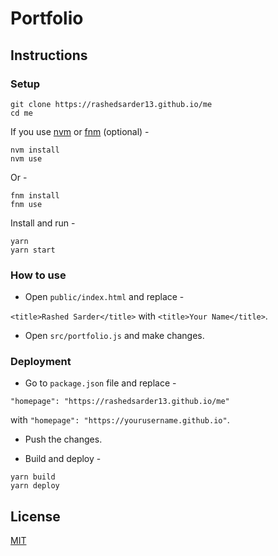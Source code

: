 # Portfolio

<!-- ## Preview -->

<!-- [![Imgur](https://imgur.com/FwDMNEM.gif)](https://rajshekhar26.github.io/cleanfolio) -->

<!-- [See Live](https://rajshekhar26.github.io/cleanfolio) -->

## Instructions

### Setup

```shell
git clone https://rashedsarder13.github.io/me
cd me
```

If you use [nvm](https://github.com/nvm-sh/nvm) or [fnm](https://github.com/Schniz/fnm) (optional) -

```shell
nvm install
nvm use
```

Or -

```shell
fnm install
fnm use
```

Install and run -

```shell
yarn
yarn start
```

### How to use

- Open `public/index.html` and replace -

`<title>Rashed Sarder</title>` with `<title>Your Name</title>`.

- Open `src/portfolio.js` and make changes.

### Deployment

- Go to `package.json` file and replace -

`"homepage": "https://rashedsarder13.github.io/me"`

with `"homepage": "https://yourusername.github.io"`.

- Push the changes.

- Build and deploy -

```shell
yarn build
yarn deploy
```

## License

[MIT](https://choosealicense.com/licenses/mit/)
